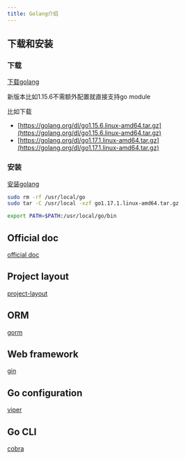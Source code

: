 ```yaml
---
title: Golang介绍
---
```



## 下载和安装

### 下载
[下载golang](https://golang.org/dl/)

新版本比如1.15.6不需额外配置就直接支持go module

比如下载
- [https://golang.org/dl/go1.15.6.linux-amd64.tar.gz](https://golang.org/dl/go1.15.6.linux-amd64.tar.gz)
- [https://golang.org/dl/go1.17.1.linux-amd64.tar.gz](https://golang.org/dl/go1.17.1.linux-amd64.tar.gz)

### 安装
[安装golang](https://golang.org/doc/install)

```bash
sudo rm -rf /usr/local/go
sudo tar -C /usr/local -xzf go1.17.1.linux-amd64.tar.gz

export PATH=$PATH:/usr/local/go/bin
```

## Official doc
[official doc](https://golang.org/doc/)

## Project layout
[project-layout](https://github.com/golang-standards/project-layout)

## ORM
[gorm](https://gorm.io/docs/)

## Web framework
[gin](https://github.com/gin-gonic/gin)

## Go configuration
[viper](https://github.com/spf13/viper)

## Go CLI
[cobra](https://github.com/spf13/cobra)